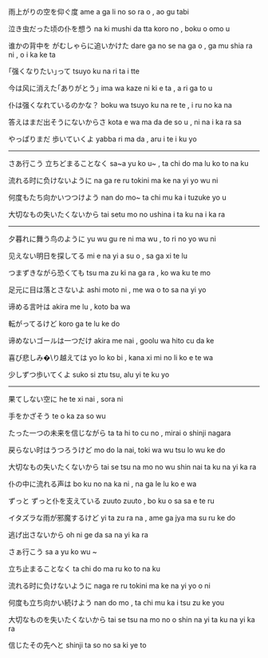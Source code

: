 
雨上がりの空を仰ぐ度
ame a ga li no so ra o , ao gu tabi

泣き虫だった顷の仆を想う
na ki mushi da tta koro no , boku o omo u

谁かの背中を がむしゃらに追いかけた
dare ga no se na ga o , ga mu shia ra ni , o i ka ke ta

｢强くなりたい｣って
tsuyo ku na ri ta i tte

今は风に消えた｢ありがとう｣
ima wa kaze ni ki e ta , a ri ga to u

仆は强くなれているのかな？
boku wa tsuyo ku na re te , i ru no ka na

答えはまだ出そうにないからさ
kota e wa ma da de so u , ni na i ka ra sa

やっぱりまだ  歩いていくよ
yabba ri ma da , aru i te i ku yo

---

さあ行こう 立ちどまることなく
sa~a yu ko u~ , ta chi do ma lu ko to na ku

流れる时に负けないように
na ga re ru tokini ma ke na yi yo wu ni

何度もたち向かいつつけよう
nan do mo~ ta chi mu ka i tuzuke yo u

大切なもの失いたくないから
tai setu mo no ushina i ta ku na i ka ra

---

夕暮れに舞う鸟のように
yu wu gu re ni ma wu , to ri no yo wu ni

见えない明日を探してる
mi e na yi a su o , sa ga xi te lu

つまずきながら恐くても
tsu ma zu ki na ga ra , ko wa ku te mo

足元に目は落とさないよ
ashi moto ni , me wa o to sa na yi yo

谛める言叶は
akira me lu , koto ba wa

転がってるけど
koro ga te lu ke do

谛めないゴールは一つだけ
akira me nai , goolu wa hito cu da ke

喜び悲しみ�\り越えては
yo lo ko bi , kana xi mi no li ko e te wa

少しずつ歩いてくよ
suko si ztu tsu, alu yi te ku yo

---

果てしない空に
he te xi nai , sora ni

手をかざそう
te o ka za so wu

たった一つの未来を信じながら
ta ta hi to cu no , mirai o shinji nagara

戻らない时はうつろうけど
mo do la nai,  toki wa wu tsu lo wu ke do

大切なもの失いたくないから
tai se tsu na mo no wu shin nai ta ku na yi ka ra


仆の中に流れる声は
bo ku no  na ka ni , na ga le lu ko e wa

ずっと ずっと仆を支えている
zuuto zuuto , bo ku o sa sa e te ru

イタズラな雨が邪魔するけど
yi ta zu ra na , ame ga jya ma su ru ke do

逃げ出さないから oh
ni ge da sa na yi ka ra

さぁ行こう
sa a yu ko wu ~

立ち止まることなく
ta chi do ma ru ko to na ku

流れる时に负けないように
naga re ru tokini ma ke na yi yo o ni

何度も立ち向かい続けよう
nan do mo , ta chi mu ka i tsu zu ke you

大切なものを失いたくないから
tai se tsu na mo no o shin na yi ta ku na yi ka ra

信じたその先へと
shinji ta so no sa ki ye to
